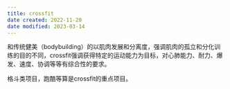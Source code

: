 ```yaml
---
title: crossfit
date created: 2022-11-20
date modified: 2023-03-14
---
```


和传统健美（bodybuilding）的以肌肉发展和分离度，强调肌肉的孤立和分化训练的目的不同，crossfit强调获得特定的运动能力为目标，对心肺能力、耐力、爆发、速度、协调等等有综合性的要求。

格斗类项目，跑酷等算是crossfit的重点项目。
